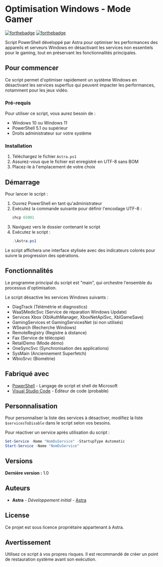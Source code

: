 # Optimisation Windows - Mode Gamer

[![forthebadge](http://forthebadge.com/images/badges/built-with-love.svg)](http://forthebadge.com)  [![forthebadge](http://forthebadge.com/images/badges/powered-by-electricity.svg)](http://forthebadge.com)

Script PowerShell développé par Astra pour optimiser les performances des appareils et serveurs Windows en désactivant les services non essentiels pour le gaming, tout en préservant les fonctionnalités principales.

## Pour commencer

Ce script permet d'optimiser rapidement un système Windows en désactivant les services superflus qui peuvent impacter les performances, notamment pour les jeux vidéo.

### Pré-requis

Pour utiliser ce script, vous aurez besoin de :

- Windows 10 ou Windows 11
- PowerShell 5.1 ou supérieur
- Droits administrateur sur votre système

### Installation

1. Téléchargez le fichier `Astra.ps1`
2. Assurez-vous que le fichier est enregistré en UTF-8 sans BOM
3. Placez-le à l'emplacement de votre choix

## Démarrage

Pour lancer le script :

1. Ouvrez PowerShell en tant qu'administrateur
2. Exécutez la commande suivante pour définir l'encodage UTF-8 :
   ```powershell
   chcp 65001
   ```
3. Naviguez vers le dossier contenant le script
4. Exécutez le script :
   ```powershell
   .\Astra.ps1
   ```

Le script affichera une interface stylisée avec des indicateurs colorés pour suivre la progression des opérations.

## Fonctionnalités

Le programme principal du script est "main", qui orchestre l'ensemble du processus d'optimisation.

Le script désactive les services Windows suivants :
- DiagTrack (Télémétrie et diagnostics)
- WaaSMedicSvc (Service de réparation Windows Update)
- Services Xbox (XblAuthManager, XboxNetApiSvc, XblGameSave)
- GamingServices et GamingServicesNet (si non utilisés)
- WSearch (Recherche Windows)
- RemoteRegistry (Registre à distance)
- Fax (Service de télécopie)
- RetailDemo (Mode démo)
- OneSyncSvc (Synchronisation des applications)
- SysMain (Anciennement Superfetch)
- WbioSrvc (Biométrie)

## Fabriqué avec

* [PowerShell](https://docs.microsoft.com/en-us/powershell/) - Langage de script et shell de Microsoft
* [Visual Studio Code](https://code.visualstudio.com/) - Éditeur de code (probable)

## Personnalisation

Pour personnaliser la liste des services à désactiver, modifiez la liste `$servicesToDisable` dans le script selon vos besoins.

Pour réactiver un service après utilisation du script :
```powershell
Set-Service -Name "NomDuService" -StartupType Automatic
Start-Service -Name "NomDuService"
```

## Versions

**Dernière version :** 1.0

## Auteurs

* **Astra** - *Développement initial* - [Astra](https://exemple.com)

## License

Ce projet est sous licence propriétaire appartenant à Astra.

## Avertissement

Utilisez ce script à vos propres risques. Il est recommandé de créer un point de restauration système avant son exécution.